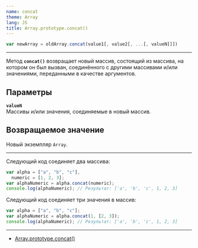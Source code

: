 ```yaml
---
name: concat
theme: Array
lang: JS
title: Array.prototype.concat()
---
```


```js
var newArray = oldArray.concat(value1[, value2[, ...[, valueN]]])
```

---

Метод **`concat()`** возвращает новый массив, состоящий из массива, на котором он был вызван, соединённого с другими массивами и/или значениями, переданными в качестве аргументов.

## Параметры

**`valueN`**<br />
Массивы и/или значения, соединяемые в новый массив.

## Возвращаемое значение

Новый экземпляр `Array`.

---

Следующий код соединяет два массива:

```js
var alpha = ["a", "b", "c"],
  numeric = [1, 2, 3];
var alphaNumeric = alpha.concat(numeric);
console.log(alphaNumeric); // Результат: ['a', 'b', 'c', 1, 2, 3]
```

Следующий код соединяет три значения в массив:

```js
var alpha = ["a", "b", "c"];
var alphaNumeric = alpha.concat(1, [2, 3]);
console.log(alphaNumeric); // Результат: ['a', 'b', 'c', 1, 2, 3]
```

---

- [Array.prototype.concat()](https://developer.mozilla.org/ru/docs/Web/JavaScript/Reference/Global_Objects/Array/concat)
